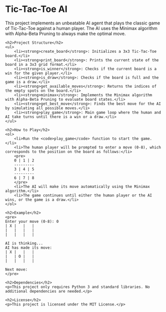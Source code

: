 <!DOCTYPE html>
<html lang="en">
<head>
    <meta charset="UTF-8">
    <meta name="viewport" content="width=device-width, initial-scale=1.0">
    <title>Tic-Tac-Toe AI README</title>
</head>
<body>
    <h1>Tic-Tac-Toe AI</h1>
    <p>This project implements an unbeatable AI agent that plays the classic game of Tic-Tac-Toe against a human player. The AI uses the Minimax algorithm with Alpha-Beta Pruning to always make the optimal move.</p>
    
    <h2>Project Structure</h2>
    <ul>
        <li><strong>create_board</strong>: Initializes a 3x3 Tic-Tac-Toe board.</li>
        <li><strong>print_board</strong>: Prints the current state of the board in a 3x3 grid format.</li>
        <li><strong>is_winner</strong>: Checks if the current board is a win for the given player.</li>
        <li><strong>is_draw</strong>: Checks if the board is full and the game is a draw.</li>
        <li><strong>get_available_moves</strong>: Returns the indices of the empty spots on the board.</li>
        <li><strong>minimax</strong>: Implements the Minimax algorithm with Alpha-Beta Pruning to evaluate board states.</li>
        <li><strong>get_best_move</strong>: Finds the best move for the AI by simulating all possible moves.</li>
        <li><strong>play_game</strong>: Main game loop where the human and AI take turns until there is a win or a draw.</li>
    </ul>
    
    <h2>How to Play</h2>
    <ol>
        <li>Run the <code>play_game</code> function to start the game.</li>
        <li>The human player will be prompted to enter a move (0-8), which corresponds to the position on the board as follows:</li>
        <pre>
        0 | 1 | 2
        ---------
        3 | 4 | 5
        ---------
        6 | 7 | 8
        </pre>
        <li>The AI will make its move automatically using the Minimax algorithm.</li>
        <li>The game continues until either the human player or the AI wins, or the game is a draw.</li>
    </ol>
    
    <h2>Example</h2>
    <pre>
    Enter your move (0-8): 0
    | X |   |   |
    |   |   |   |
    |   |   |   |
    
    AI is thinking...
    AI has made its move:
    | X |   |   |
    |   | O |   |
    |   |   |   |
    
    Next move:
    </pre>
    
    <h2>Dependencies</h2>
    <p>This project only requires Python 3 and standard libraries. No additional dependencies are needed.</p>
    
    <h2>License</h2>
    <p>This project is licensed under the MIT License.</p>
</body>
</html>

